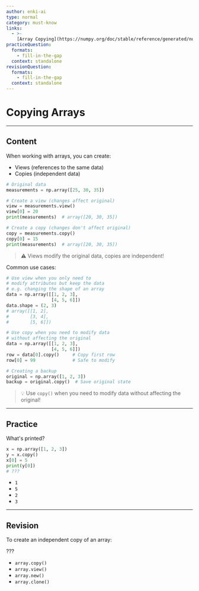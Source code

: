 ```yaml
---
author: enki-ai
type: normal
category: must-know
links:
  - >-
    [Array Copying](https://numpy.org/doc/stable/reference/generated/numpy.copy.html){website}
practiceQuestion:
  formats:
    - fill-in-the-gap
  context: standalone
revisionQuestion:
  formats:
    - fill-in-the-gap
  context: standalone
---
```


# Copying Arrays

---

## Content

When working with arrays, you can create:

- Views (references to the same data)
- Copies (independent data)

```python
# Original data
measurements = np.array([25, 30, 35])

# Create a view (changes affect original)
view = measurements.view()
view[0] = 20
print(measurements)  # array([20, 30, 35])

# Create a copy (changes don't affect original)
copy = measurements.copy()
copy[0] = 15
print(measurements)  # array([20, 30, 35])
```

> ⚠️ Views modify the original data, copies are independent!

Common use cases:

```python
# Use view when you only need to 
# modify attributes but keep the data
# e.g. changing the shape of an array
data = np.array([[1, 2, 3],
                 [4, 5, 6]])
data.shape = (2, 3)
# array([[1, 2],
#        [3, 4],
#        [5, 6]])

# Use copy when you need to modify data
# without affecting the original
data = np.array([[1, 2, 3],
                 [4, 5, 6]])
row = data[0].copy()     # Copy first row
row[0] = 99              # Safe to modify

# Creating a backup
original = np.array([1, 2, 3])
backup = original.copy()  # Save original state
```

> 💡 Use `copy()` when you need to modify data without affecting the original!

---

## Practice

What's printed?

```python
x = np.array([1, 2, 3])
y = x.copy()
x[0] = 5
print(y[0])
# ???
```

- `1`
- `5`
- `2`
- `3`

---

## Revision

To create an independent copy of an array:

???

- `array.copy()`
- `array.view()`
- `array.new()`
- `array.clone()`
